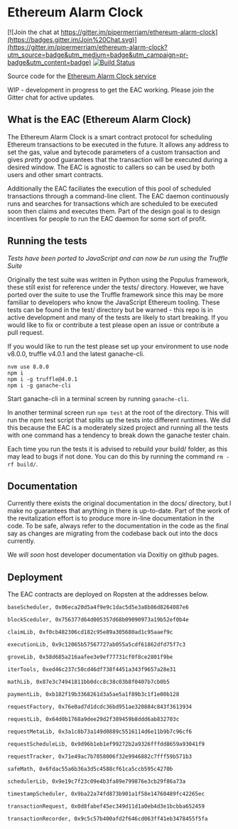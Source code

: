 # Ethereum Alarm Clock

[![Join the chat at https://gitter.im/pipermerriam/ethereum-alarm-clock](https://badges.gitter.im/Join%20Chat.svg)](https://gitter.im/pipermerriam/ethereum-alarm-clock?utm_source=badge&utm_medium=badge&utm_campaign=pr-badge&utm_content=badge)
[![Build Status](https://travis-ci.org/chronologic/ethereum-alarm-clock.svg?branch=master)](https://travis-ci.org/chronologic/ethereum-alarm-clock)

Source code for the [Ethereum Alarm Clock service](http://www.ethereum-alarm-clock.com/)

WIP - development in progress to get the EAC working. Please join the Gitter chat for active updates.

## What is the EAC (Ethereum Alarm Clock)

The Ethereum Alarm Clock is a smart contract protocol for scheduling Ethereum transactions to be executed in the future. It allows any address to set the gas, value and bytecode parameters of a custom transaction and gives _pretty_ good guarantees that the transaction will be executed during a desired window. The EAC is agnostic to callers so can be used by both users and other smart contracts.

Additionally the EAC faciliates the execution of this pool of scheduled transactions through a command-line client. The EAC daemon continuously runs and searches for transactions which are scheduled to be executed soon then claims and executes them. Part of the design goal is to design incentives for people to run the EAC daemon for some sort of profit. 

## Running the tests

_Tests have been ported to JavaScript and can now be run using the Truffle Suite_

Originally the test suite was written in Python using the Populus framework, these still exist for reference under the tests/ directory. However, we have ported over the suite to use the Truffle framework since this may be more familiar to developers who know the JavaScript Ethereum tooling. These tests can be found in the test/ directory but be warned - this repo is in active development and many of the tests are likely to start breaking. If you would like to fix or contribute a test please open an issue or contribute a pull request. 

If you would like to run the test please set up your environment to use node v8.0.0, truffle v4.0.1 and the latest ganache-cli.

```
nvm use 8.0.0
npm i
npm i -g truffle@4.0.1 
npm i -g ganache-cli
```

Start ganache-cli in a terminal screen by running `ganache-cli`.

In another terminal screen run `npm test` at the root of the directory. This will run the npm test script that splits up the tests into different runtimes. We did this because the EAC is a moderately sized project and running all the tests with one command has a tendency to break down the ganache tester chain.

Each time you run the tests it is advised to rebuild your build/ folder, as this may lead to bugs if not done. You can do this by running the command `rm -rf build/`.

## Documentation

Currently there exists the original documentation in the docs/ directory, but I make no guarantees that anything in there is up-to-date. Part of the work of the revitalization effort is to produce more in-line documentation in the code. To be safe, always refer to the documentation in the code as the final say as changes are migrating from the codebase back out into the docs currently. 

We _will soon_ host developer documentation via Doxitiy on github pages.

## Deployment

The EAC contracts are deployed on Ropsten at the addresses below.

```
baseScheduler, 0x06eca20d5a4f9e9c1dac5d5e3a8b86d8264087e6

blockSceduler, 0x756377d64d005357d68b09090973a19b52ef0b4e

claimLib, 0xf0cb482306cd182c95e89a305680ad1c95aaef9c

executionLib, 0x9c12065b57567727ab055a5cdf61862dfd75f7c3

groveLib, 0x58d685a216aafee3e9ef77731cf0f8ce2801f9be

iterTools, 0xed46c237c50cd46df738f4451a343f9657a28e31

mathLib, 0x87e3c74941811bb0dcc8c38c03b8f0407b7cb0b5

paymentLib, 0xb182f19b3368261d3a5ae5a1f89b3c1f1e00b128

requestFactory, 0x76e0ad7d1dcdc36bd951ae320884c843f3613934

requestLib, 0x64d0b1768a9dee29d2f389459b8ddd6ab832703c

requestMetaLib, 0x3a1c8b73a149d0889c5516114d6e11b9b7c96cf6

requestScheduleLib, 0x9d96b1eb1ef99272b2a9326fffdd8659a93041f9

requestTracker, 0x71e49ac7b7058006f32e9946882c7fff59b571b3

safeMath, 0x6fdac55a6b36a3d5c4588cf61ca5ccb595c4270b

schedulerLib, 0x9e19c7f23c09e4b3fa89e799876e3cb29f86a73a

timestampScheduler, 0x9ba22a74fd873b901a1f58e14760489fc42265ec

transactionRequest, 0x0d8fabef45ec349d11d1a0eb4d3e1bcbba652459

transactionRecorder, 0x9c5c57b400afd2f646cd063ff41eb3478455f5fa
```